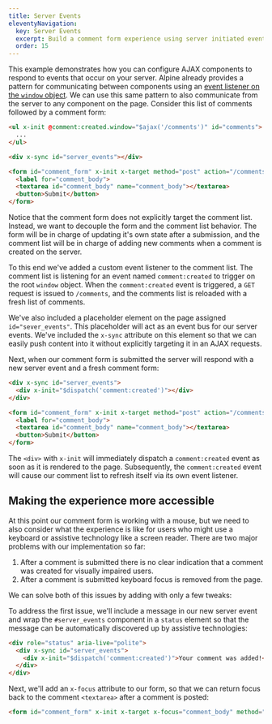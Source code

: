 ```yaml
---
title: Server Events
eleventyNavigation:
  key: Server Events
  excerpt: Build a comment form experience using server initiated events.
  order: 15
---
```


This example demonstrates how you can configure AJAX components to respond to events that occur on your server. Alpine already provides a pattern for communicating between components using an [event listener on the `window` object](https://alpinejs.dev/essentials/events#listening-for-events-on-window). We can use this same pattern to also communicate from the server to any component on the page. Consider this list of comments followed by a comment form:

```html
<ul x-init @comment:created.window="$ajax('/comments')" id="comments">
  ...
</ul>

<div x-sync id="server_events"></div>

<form id="comment_form" x-init x-target method="post" action="/comments">
  <label for="comment_body">
  <textarea id="comment_body" name="comment_body"></textarea>
  <button>Submit</button>
</form>
```

Notice that the comment form does not explicitly target the comment list. Instead, we want to decouple the form and the comment list behavior. The form will be in charge of updating it's own state after a submission, and the comment list will be in charge of adding new comments when a comment is created on the server.

To this end we've added a custom event listener to the comment list. The comment list is listening for an event named `comment:created` to trigger on the root `window` object. When the `comment:created` event is triggered, a `GET` request is issued to `/comments`, and the comments list is reloaded with a fresh list of comments.

We've also included a placeholder element on the page assigned `id="sever_events"`. This placeholder will act as an event bus for our server events. We've included the `x-sync` attribute on this element so that we can easily push content into it without explicitly targeting it in an AJAX requests.

Next, when our comment form is submitted the server will respond with a new server event and a fresh comment form:

```html
<div x-sync id="server_events">
  <div x-init="$dispatch('comment:created')"></div>
</div>

<form id="comment_form" x-init x-target method="post" action="/comments">
  <label for="comment_body">
  <textarea id="comment_body" name="comment_body"></textarea>
  <button>Submit</button>
</form>
```

The `<div>` with `x-init` will immediately dispatch a `comment:created` event as soon as it is rendered to the page. Subsequently, the `comment:created` event will cause our comment list to refresh itself via its own event listener.

## Making the experience more accessible

At this point our comment form is working with a mouse, but we need to also consider what the experience is like for users who might use a keyboard or assistive technology like a screen reader. There are two major problems with our implementation so far:

  1. After a comment is submitted there is no clear indication that a comment was created for visually impaired users.
  2. After a comment is submitted keyboard focus is removed from the page.

We can solve both of this issues by adding with only a few tweaks:

To address the first issue, we'll include a message in our new server event and wrap the `#server_events` component in a `status` element so that the message can be automatically discovered up by assistive technologies:

```html
<div role="status" aria-live="polite">
  <div x-sync id="server_events">
    <div x-init="$dispatch('comment:created')">Your comment was added!</div>
  </div>
</div>
```

Next, we'll add an `x-focus` attribute to our form, so that we can return focus back to the comment `<textarea>` after a comment is posted:

```html
<form id="comment_form" x-init x-target x-focus="comment_body" method="post" action="/comments">
```

<style>
#comment_form label, #comment_form button {
  display: block;
}
</style>

<script type="module">
  let database = function () {
    let data = []

    return {
      save: (body) => {
        return data.push({id: data.length, body })
      },
      all: () => data,
    }
  }()

  window.route('GET', '/comments', () => index(database.all()))
  window.route('POST', '/comments', (input) => {
    database.save(input.comment_body)

    return create('comment:created')
  })
  window.example('/comments')

  function serverEvent(name = '') {
    let event = name ? `<div x-init="$dispatch('${name}')" style="color:#008800">Your comment was added!</div>` : ''

    return `<div role="status" aria-live="polite">
  <div x-sync id="server_events">${event}</div>
</div>`
  }

  function index(comments) {
    let items = comments.map(comment => `<li key="${comment.id}">${window.escapeHtml(comment.body)}</li>`).join('')
    items = items || '<li>No comments</li>'

    return `<ul x-data @comment:created.window="$ajax('/comments')" id="comments">${items}</ul>
${serverEvent()}
<form id="comment_form" x-target x-focus="comment_body" method="post" action="/comments">
  <label for="comment_body">Comment</label>
  <textarea id="comment_body" name="comment_body"></textarea>
  <button>Submit</button>
</form>`
  }
  function create(event) {
    return `${serverEvent(event)}
<form id="comment_form" x-init x-target x-focus="comment_body" method="post" action="/comments">
  <label for="comment_body">Comment</label>
  <textarea id="comment_body" name="comment_body"></textarea>
  <button>Submit</button>
</form>`
  }
</script>
